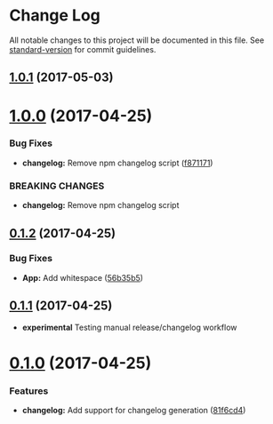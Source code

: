 # Change Log

All notable changes to this project will be documented in this file.
See [standard-version](https://github.com/conventional-changelog/standard-version) for commit guidelines.

<a name="1.0.1"></a>
## [1.0.1](https://github.com/brentertz/lerna-sandbox/compare/@brentertz/lerna-sandbox-app@1.0.0...@brentertz/lerna-sandbox-app@1.0.1) (2017-05-03)




<a name="1.0.0"></a>
# [1.0.0](https://github.com/brentertz/lerna-sandbox/compare/@brentertz/lerna-sandbox-app@0.1.2...@brentertz/lerna-sandbox-app@1.0.0) (2017-04-25)


### Bug Fixes

* **changelog:** Remove npm changelog script ([f871171](https://github.com/brentertz/lerna-sandbox/commit/f871171))


### BREAKING CHANGES

* **changelog:** Remove npm changelog script




<a name="0.1.2"></a>
## [0.1.2](https://github.com/brentertz/lerna-sandbox/compare/@brentertz/lerna-sandbox-app@0.1.1...@brentertz/lerna-sandbox-app@0.1.2) (2017-04-25)


### Bug Fixes

* **App:** Add whitespace ([56b35b5](https://github.com/brentertz/lerna-sandbox/commit/56b35b5))




<a name="0.1.1"></a>
## [0.1.1](https://github.com/brentertz/lerna-sandbox/compare/@brentertz/lerna-sandbox-app@0.0.5...@brentertz/lerna-sandbox-app@0.1.1) (2017-04-25)

* **experimental** Testing manual release/changelog workflow


<a name="0.1.0"></a>
# [0.1.0](https://github.com/brentertz/lerna-sandbox/compare/@brentertz/lerna-sandbox-app@0.0.6...@brentertz/lerna-sandbox-app@0.1.0) (2017-04-25)


### Features

* **changelog:** Add support for changelog generation ([81f6cd4](https://github.com/brentertz/lerna-sandbox/commit/81f6cd4))
